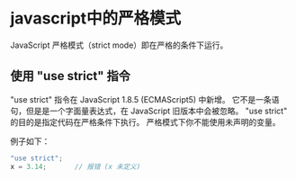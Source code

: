 # javascript中的严格模式

JavaScript 严格模式（strict mode）即在严格的条件下运行。

## 使用 "use strict" 指令

"use strict" 指令在 JavaScript 1.8.5 (ECMAScript5) 中新增。
它不是一条语句，但是是一个字面量表达式，在 JavaScript 旧版本中会被忽略。
"use strict" 的目的是指定代码在严格条件下执行。
严格模式下你不能使用未声明的变量。

例子如下：
```javascript
"use strict";
x = 3.14;       // 报错 (x 未定义)
```